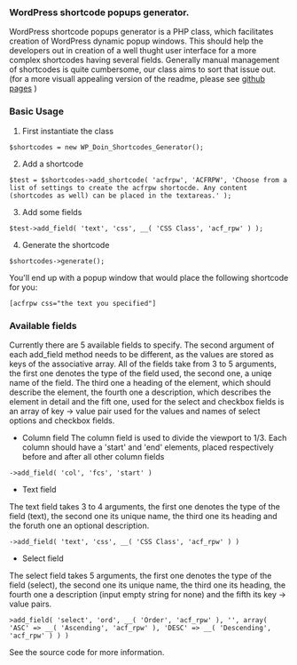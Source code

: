 ### WordPress shortcode popups generator.
WordPress shortcode popups generator is a PHP class, which facilitates creation of WordPress dynamic popup windows. This should help the developers out in creation of a well thught user interface for a more complex shortcodes having several fields. Generally manual management of shortcodes is quite cumbersome, our class aims to sort that issue out.
(for a more visuall appealing version of the readme, please see [github pages](http://gicolek.github.io/shortcode-popups/) )

### Basic Usage

1. First instantiate the class

`$shortcodes = new WP_Doin_Shortcodes_Generator();`

2. Add a shortcode

`$test = $shortcodes->add_shortcode( 'acfrpw', 'ACFRPW', 'Choose from a list of settings to create the acfrpw shortocde. Any content (shortcodes as well) can be placed in the textareas.' );`

3. Add some fields

`$test->add_field( 'text', 'css', __( 'CSS Class', 'acf_rpw' ) );`

4. Generate the shortcode

`$shortcodes->generate();`

You'll end up with a popup window that would place the following shortcode for you:

`[acfrpw css="the text you specified"]`

### Available fields

Currently there are 5 available fields to specify. The second argument of each add_field method needs to be different, as the values are stored as keys of the associative array. All of the fields take from 3 to 5 arguments, the first one denotes the type of the field used, the second one, a uniqe name of the field. The third one a heading of the element, which should describe the element, the fourth one a description, which describes the element in detail and the fift one, used for the select and checkbox fields is an array of key -> value pair used for the values and names of select options and checkbox fields.

* Column field 
The column field is used to divide the viewport to 1/3. Each column should have a 'start' and 'end' elements, placed respectively before and after all other column fields

`->add_field( 'col', 'fcs', 'start' )`

* Text field

The text field takes 3 to 4 arguments, the first one denotes the type of the field (text), the second one its unique name, the third one its heading and the foruth one an optional description.

`->add_field( 'text', 'css', __( 'CSS Class', 'acf_rpw' ) )`

* Select field

The select field takes 5 arguments, the first one denotes the type of the field (select), the second one its unique name, the third one its heading, the fourth one a description (input empty string for none) and the fifth its key -> value pairs.

`>add_field( 'select', 'ord', __( 'Order', 'acf_rpw' ), '', array( 'ASC' => __( 'Ascending', 'acf_rpw' ), 'DESC' => __( 'Descending', 'acf_rpw' ) ) )` 

See the source code for more information.

